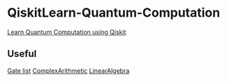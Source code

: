 # QiskitLearn-Quantum-Computation
[Learn Quantum Computation using Qiskit](https://qiskit.org/textbook/preface.html)

## Useful
[Gate list](https://qiskit.org/documentation/apidoc/circuit_library.html)
[ComplexArithmetic](https://github.com/InsonusK/QuantumKatas/tree/main/tutorials/ComplexArithmetic)
[LinearAlgebra](https://github.com/InsonusK/QuantumKatas/tree/main/tutorials/LinearAlgebra)
